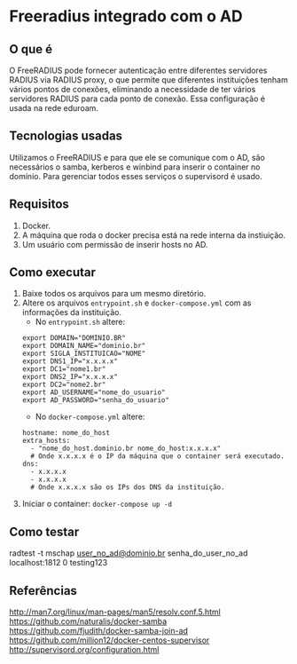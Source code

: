 # Freeradius integrado com o AD

## O que é
O FreeRADIUS pode fornecer autenticação entre diferentes servidores RADIUS via RADIUS proxy, o que permite que diferentes instituições tenham vários pontos de conexões, eliminando a necessidade de ter vários servidores RADIUS para cada ponto de conexão. Essa configuração é usada na rede eduroam. 


## Tecnologias usadas
Utilizamos o FreeRADIUS e para que ele se comunique com o AD, são necessários o samba, kerberos e winbind para inserir o container no domínio. Para gerenciar todos esses serviços o supervisord é usado.

## Requisitos
1. Docker.
2. A máquina que roda o docker precisa está na rede interna da instiuição.
3. Um usuário com permissão de inserir hosts no AD. 

## Como executar
1. Baixe todos os arquivos para um mesmo diretório.
2. Altere os arquivos ```entrypoint.sh``` e ```docker-compose.yml``` com as informações da instituição.
    * No ```entrypoint.sh``` altere:  
    ```
    export DOMAIN="DOMINIO.BR"
    export DOMAIN_NAME="dominio.br"
    export SIGLA_INSTITUICAO="NOME"
    export DNS1_IP="x.x.x.x"
    export DC1="nome1.br"
    export DNS2_IP="x.x.x.x"
    export DC2="nome2.br"
    export AD_USERNAME="nome_do_usuario"
    export AD_PASSWORD="senha_do_usuario"
    ```
    * No ```docker-compose.yml``` altere:  
    ```
    hostname: nome_do_host
    extra_hosts: 
      - "nome_do_host.dominio.br nome_do_host:x.x.x.x" 
      # Onde x.x.x.x é o IP da máquina que o container será executado.
    dns: 
      - x.x.x.x                                             
      - x.x.x.x
      # Onde x.x.x.x são os IPs dos DNS da instituição.
    ```
3. Iniciar o container: ```docker-compose up -d```

## Como testar
radtest -t mschap user_no_ad@dominio.br senha_do_user_no_ad localhost:1812 0 testing123

## Referências
http://man7.org/linux/man-pages/man5/resolv.conf.5.html  
https://github.com/naturalis/docker-samba  
https://github.com/fjudith/docker-samba-join-ad  
https://github.com/million12/docker-centos-supervisor  
http://supervisord.org/configuration.html  
